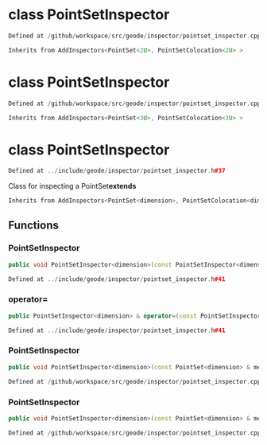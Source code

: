 # class PointSetInspector

```cpp
Defined at /github/workspace/src/geode/inspector/pointset_inspector.cpp#46
```

```cpp
Inherits from AddInspectors<PointSet<2U>, PointSetColocation<2U> >
```



# class PointSetInspector

```cpp
Defined at /github/workspace/src/geode/inspector/pointset_inspector.cpp#47
```

```cpp
Inherits from AddInspectors<PointSet<3U>, PointSetColocation<3U> >
```



# class PointSetInspector

```cpp
Defined at ../include/geode/inspector/pointset_inspector.h#37
```

 Class for inspecting a PointSet**extends** 



```cpp
Inherits from AddInspectors<PointSet<dimension>, PointSetColocation<dimension> >
```



## Functions

### PointSetInspector

```cpp
public void PointSetInspector<dimension>(const PointSetInspector<dimension> & )
```

```cpp
Defined at ../include/geode/inspector/pointset_inspector.h#41
```

### operator=

```cpp
public PointSetInspector<dimension> & operator=(const PointSetInspector<dimension> & )
```

```cpp
Defined at ../include/geode/inspector/pointset_inspector.h#41
```

### PointSetInspector

```cpp
public void PointSetInspector<dimension>(const PointSet<dimension> & mesh)
```

```cpp
Defined at /github/workspace/src/geode/inspector/pointset_inspector.cpp#30
```

### PointSetInspector

```cpp
public void PointSetInspector<dimension>(const PointSet<dimension> & mesh, bool verbose)
```

```cpp
Defined at /github/workspace/src/geode/inspector/pointset_inspector.cpp#38
```



